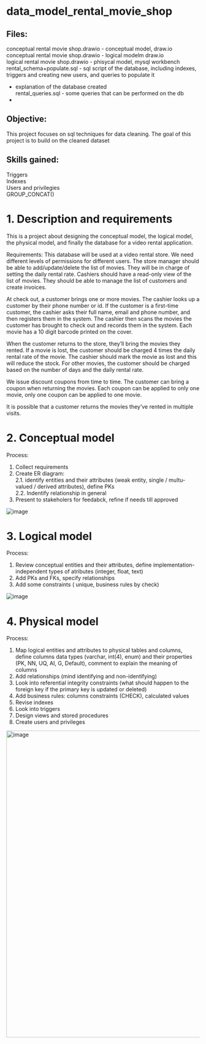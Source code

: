  # data_model_rental_movie_shop

## Files:  
conceptual rental movie shop.drawio - conceptual model, draw.io  
conceptual  rental movie shop.drawio -  logical modelm draw.io  
logical rental movie shop.drawio - phisycal model, mysql workbench   
rental_schema+populate.sql -  sql script of the database, including indexes, triggers and creating new users, and queries to populate it  
-  explanation of the database created  
rental_queries.sql -  some queries that can be performed on the db  
- 
## Objective:  
This project focuses on sql techniques for data cleaning. The goal of this project is to build on the cleaned dataset

## Skills gained:  
Triggers  
Indexes  
Users and privilegies   
GROUP_CONCAT()  


# 1. Description and requirements

This is a project about designing the conceptual model, the logical model, the physical model, and finally the database for a video rental application.

Requirements:
This database will be used at a video rental store. We need different levels of permissions for different users. The store manager should be able to add/update/delete the list of movies. They will be in charge of setting the daily rental rate. Cashiers should have a read-only view of the list of movies. They should be able to manage the list of customers and create invoices.

At check out, a customer brings one or more movies. The cashier looks up a customer by their phone number or id. If the customer is a first-time customer, the cashier asks their full name, email and phone number, and then registers them in the system. The cashier then scans the movies the customer has brought to check out and records them in the system. Each movie has a 10 digit barcode printed on the cover.

When the customer returns to the store, they’ll bring the movies they rented. If a movie is lost, the customer should be charged 4 times the daily rental rate of the movie. The cashier should mark the movie as lost and this will reduce the stock. For other movies, the customer should be charged based on the number of days and the daily rental rate.

We issue discount coupons from time to time. The customer can bring a coupon when returning the movies. Each coupon can be applied to only one movie, only one coupon can be applied to one movie. 

It is possible that a customer returns the movies they’ve rented in multiple visits.

# 2. Conceptual model

   Process:
   1. Collect requirements
   2. Create ER diagram:  
      2.1. identify entities and their attributes (weak entity, single / multu-valued / derived attributes), define PKs  
      2.2. Indentify relationship in general   
   3. Present to stakeholers for feedabck, refine if needs till approved  
      
![image](https://github.com/user-attachments/assets/eccc6347-8ea1-4de8-8857-ed226bf402c7)


# 3. Logical model

   Process:
   1. Review conceptual entities and their attributes, define implementation-independent types of atributes (integer, float, text)  
   2.  Add PKs and FKs, specify relationships  
   3.  Add some constraints ( unique, business rules by check)   

![image](https://github.com/user-attachments/assets/6f91d080-4c67-43f0-935f-bb24482a411b)


 # 4. Physical model

   Process:
   1. Map logical entities and attributes to physical tables and columns, define columns data types (varchar, int(4), enum) and their properties (PK, NN, UQ, AI, G, Default), comment to explain the meaning of columns
   2. Add relationships (mind identifying and non-identifying)  
   3. Look into referential integrity constraints (what should happen to the foreign key if the primary key is updated or deleted)
   4. Add business rules: columns constraints (CHECK), calculated values
   5. Revise indexes  
   7. Look into triggers
   8. Design views and stored procedures 
   9. Create users and privileges

  
  
<img width="1213" height="799" alt="image" src="https://github.com/user-attachments/assets/4cc7bb0c-72d6-4124-840a-1b4b4f9d6262" />



   

